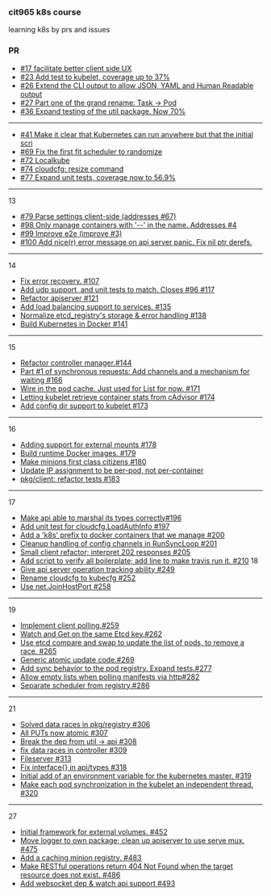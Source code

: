### cit965 k8s course
learning k8s by prs and issues

### PR
- [#17 facilitate better client side UX](https://github.com/kubernetes/kubernetes/pull/17/files)
- [#23 Add test to kubelet, coverage up to 37%](https://github.com/kubernetes/kubernetes/pull/23)
- [#26 Extend the CLI output to allow JSON, YAML and Human Readable output](https://github.com/kubernetes/kubernetes/pull/26/files)
- [#27 Part one of the grand rename: Task -> Pod](https://github.com/kubernetes/kubernetes/pull/27/files)
- [#36 Expand testing of the util package. Now 70%](https://github.com/kubernetes/kubernetes/pull/36/files)
--- 
- [#41 Make it clear that Kubernetes can run anywhere but that the initial scri](https://github.com/kubernetes/kubernetes/pull/41/files)
- [#69 Fix the first fit scheduler to randomize](https://github.com/kubernetes/kubernetes/pull/69/files)
- [#72 Localkube](https://github.com/kubernetes/kubernetes/pull/72/files)
- [#74 cloudcfg: resize <name> <replicas> command ](https://github.com/kubernetes/kubernetes/pull/74/files)
- [#77 Expand unit tests, coverage now to 56.9% ](https://github.com/kubernetes/kubernetes/pull/77/files)
---
13
- [#79 Parse settings client-side (addresses #67) ](https://github.com/kubernetes/kubernetes/pull/79/files)
- [#98 Only manage containers with '--' in the name. Addresses #4 ](https://github.com/kubernetes/kubernetes/pull/98/files)
- [#99 Improve e2e (improve #3) ](https://github.com/kubernetes/kubernetes/pull/99/files)
- [#100 Add nice(r) error message on api server panic. Fix nil ptr derefs. ](https://github.com/kubernetes/kubernetes/pull/100/files)
---
14
- [Fix error recovery. #107](https://github.com/kubernetes/kubernetes/pull/107/files)
- [Add udp support, and unit tests to match. Closes #96 #117](https://github.com/kubernetes/kubernetes/pull/117/files)
- [Refactor apiserver #121](https://github.com/kubernetes/kubernetes/pull/121/files)
- [Add load balancing support to services. #135](https://github.com/kubernetes/kubernetes/pull/135/files)
- [Normalize etcd_registry's storage & error handling #138](https://github.com/kubernetes/kubernetes/pull/138/files)
- [Build Kubernetes in Docker #141](https://github.com/kubernetes/kubernetes/pull/141/files)
---
15
- [Refactor controller manager.#144](https://github.com/kubernetes/kubernetes/pull/144/files)
- [Part #1 of synchronous requests: Add channels and a mechanism for waiting #166](https://github.com/kubernetes/kubernetes/pull/166)
- [Wire in the pod cache. Just used for List for now. #171](https://github.com/kubernetes/kubernetes/pull/171)
- [Letting kubelet retrieve container stats from cAdvisor #174](https://github.com/kubernetes/kubernetes/pull/174)
- [Add config dir support to kubelet #173](https://github.com/kubernetes/kubernetes/pull/173)
---
16
- [Adding support for external mounts #178](https://github.com/kubernetes/kubernetes/pull/178)
- [Build runtime Docker images. #179](https://github.com/kubernetes/kubernetes/pull/179/files)
- [Make minions first class citizens #180](https://github.com/kubernetes/kubernetes/pull/180)
- [Update IP assignment to be per-pod, not per-container](https://github.com/kubernetes/kubernetes/pull/182)
- [pkg/client: refactor tests #183](https://github.com/kubernetes/kubernetes/pull/183)
---
17
- [Make api able to marshal its types correctly#196](https://github.com/kubernetes/kubernetes/pull/196)
- [Add unit test for cloudcfg.LoadAuthInfo #197](https://github.com/kubernetes/kubernetes/pull/197)
- [Add a 'k8s' prefix to docker containers that we manage #200](https://github.com/kubernetes/kubernetes/pull/200/files)
- [Cleanup handling of config channels in RunSyncLoop #201](https://github.com/kubernetes/kubernetes/pull/201/files)
- [Small client refactor; interpret 202 responses #205](https://github.com/kubernetes/kubernetes/pull/205)
- [Add script to verify all boilerplate; add line to make travis run it. #210](https://github.com/kubernetes/kubernetes/pull/210)
18
- [Give api server operation tracking ability #249](https://github.com/kubernetes/kubernetes/pull/249/commits)
- [Rename cloudcfg to kubecfg #252](https://github.com/kubernetes/kubernetes/pull/252)
- [Use net.JoinHostPort #258](https://github.com/kubernetes/kubernetes/pull/258/files)
---
19
- [Implement client polling.#259](https://github.com/kubernetes/kubernetes/pull/259)
- [Watch and Get on the same Etcd key.#262](https://github.com/kubernetes/kubernetes/pull/262)
- [Use etcd compare and swap to update the list of pods, to remove a race. #265](https://github.com/kubernetes/kubernetes/pull/265)
- [Generic atomic update code.#269](https://github.com/kubernetes/kubernetes/pull/269)
- [Add sync behavior to the pod registry. Expand tests.#277](https://github.com/kubernetes/kubernetes/pull/277)
- [Allow empty lists when polling manifests via http#282](https://github.com/kubernetes/kubernetes/pull/282)
- [Separate scheduler from registry.#286](https://github.com/kubernetes/kubernetes/pull/286)

---
21
- [Solved data races in pkg/registry #306](https://github.com/kubernetes/kubernetes/pull/306)
- [All PUTs now atomic #307](https://github.com/kubernetes/kubernetes/pull/307)
- [Break the dep from util -> api #308](https://github.com/kubernetes/kubernetes/pull/308)
- [fix data races in controller #309](https://github.com/kubernetes/kubernetes/pull/309)
- [Fileserver #313](https://github.com/kubernetes/kubernetes/pull/313)
- [Fix interface{} in api/types #318](https://github.com/kubernetes/kubernetes/pull/318)
- [Initial add of an environment variable for the kubernetes master. #319](https://github.com/kubernetes/kubernetes/pull/319)
- [Make each pod synchronization in the kubelet an independent thread. #320](https://github.com/kubernetes/kubernetes/pull/320)

---
27
- [Initial framework for external volumes. #452](https://github.com/kubernetes/kubernetes/pull/452/files)
- [Move logger to own package; clean up apiserver to use serve mux. #475](https://github.com/kubernetes/kubernetes/pull/475)
- [Add a caching minion registry. #483](https://github.com/kubernetes/kubernetes/pull/483)
- [Make RESTful operations return 404 Not Found when the target resource does not exist. #486](https://github.com/kubernetes/kubernetes/pull/486)
- [Add websocket dep & watch api support #493](https://github.com/kubernetes/kubernetes/pull/493)
